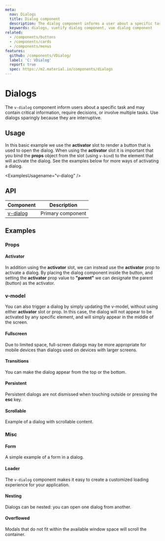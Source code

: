 ```yaml
---
meta:
  nav: Dialogs
  title: Dialog component
  description: The dialog component informs a user about a specific task and may contain critical information or require the user to take a specific action.
  keywords: dialogs, vuetify dialog component, vue dialog component
related:
  - /components/buttons
  - /components/cards
  - /components/menus
features:
  github: /components/VDialog/
  label: 'C: VDialog'
  report: true
  spec: https://m2.material.io/components/dialogs
---
```


# Dialogs

The `v-dialog` component inform users about a specific task and may contain critical information, require decisions, or involve multiple tasks. Use dialogs sparingly because they are interruptive.

<!-- ![dialog Entry](https://cdn.vuetifyjs.com/docs/images/components-temp/v-dialog/v-dialog-entry.png) -->

<PageFeatures />

## Usage

In this basic example we use the **activator** slot to render a button that is used to open the dialog. When using the **activator** slot it is important that you bind the **props** object from the slot (using `v-bind`) to the element that will activate the dialog. See the examples below for more ways of activating a dialog.

<ExamplesUsagename="v-dialog" />

<PromotedEntry />

## API

| Component | Description |
| - | - |
| [v-dialog](/api/v-dialog/) | Primary component |

<ApiInline hide-links />

## Examples

### Props

#### Activator

In addition using the **activator** slot, we can instead use the **activator** prop to activate a dialog. By placing the dialog component inside the button, and setting the **activator** prop value to **"parent"** we can designate the parent (button) as the activator.

<ExamplesExample file="v-dialog/prop-activator" />

### v-model

You can also trigger a dialog by simply updating the v-model, without using either **activator** slot or prop. In this case, the dialog will not appear to be activated by any specific element, and will simply appear in the middle of the screen.

<ExamplesExample file="v-dialog/prop-model" />

#### Fullscreen

Due to limited space, full-screen dialogs may be more appropriate for mobile devices than dialogs used on devices with larger screens.

<ExamplesExample file="v-dialog/prop-fullscreen" />

#### Transitions

You can make the dialog appear from the top or the bottom.

<ExamplesExample file="v-dialog/prop-transitions" />

#### Persistent

Persistent dialogs are not dismissed when touching outside or pressing the **esc** key.

<ExamplesExample file="v-dialog/prop-persistent" />

#### Scrollable

Example of a dialog with scrollable content.

<ExamplesExample file="v-dialog/prop-scrollable" />

### Misc

#### Form

A simple example of a form in a dialog.

<ExamplesExample file="v-dialog/misc-form" />

#### Loader

The `v-dialog` component makes it easy to create a customized loading experience for your application.

<ExamplesExample file="v-dialog/misc-loader" />

#### Nesting

Dialogs can be nested: you can open one dialog from another.

<ExamplesExample file="v-dialog/misc-nesting" />

#### Overflowed

Modals that do not fit within the available window space will scroll the container.

<ExamplesExample file="v-dialog/misc-overflowed" />

<!-- #### Without activator

If for some reason you are unable to use the activator slot, be sure to add the `.stop` modifier to the event that triggers the dialog.

<ExamplesExample file="v-dialog/misc-without-activator" /> -->
